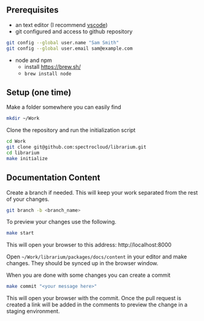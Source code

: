 ## Prerequisites

- an text editor (I recommend [vscode](https://code.visualstudio.com/))
- git configured and access to github repository

```sh
git config --global user.name "Sam Smith"
git config --global user.email sam@example.com
```

- node and npm
  - install https://brew.sh/
  - `brew install node`

## Setup (one time)

Make a folder somewhere you can easily find

```sh
mkdir ~/Work
```

Clone the repository and run the initialization script

```sh
cd Work
git clone git@github.com:spectrocloud/librarium.git
cd librarium
make initialize
```

## Documentation Content

Create a branch if needed. This will keep your work separated from the rest of your changes.
```sh
git branch -b <branch_name>
```

To preview your changes use the following.

```sh
make start
```

This will open your browser to this address: http://localhost:8000

Open `~/Work/librarium/packages/docs/content` in your editor and make changes. They should be synced up in the browser window.

When you are done with some changes you can create a commit

```sh
make commit "<your message here>"
```
This will open your browser with the commit. Once the pull request is created a link will be added in the comments to preview the change in a staging environment.
